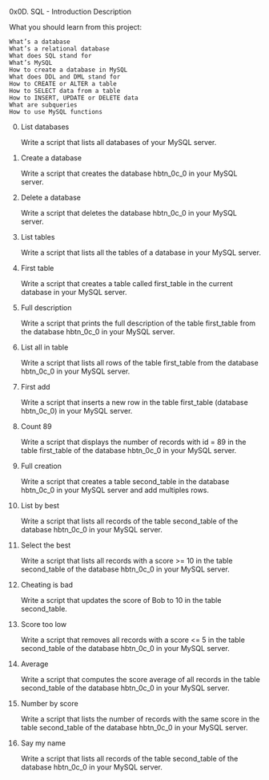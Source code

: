 0x0D. SQL - Introduction
Description

What you should learn from this project:

    What’s a database
    What’s a relational database
    What does SQL stand for
    What’s MySQL
    How to create a database in MySQL
    What does DDL and DML stand for
    How to CREATE or ALTER a table
    How to SELECT data from a table
    How to INSERT, UPDATE or DELETE data
    What are subqueries
    How to use MySQL functions

0. List databases

    Write a script that lists all databases of your MySQL server.

1. Create a database

    Write a script that creates the database hbtn_0c_0 in your MySQL server.

2. Delete a database

    Write a script that deletes the database hbtn_0c_0 in your MySQL server.

3. List tables

    Write a script that lists all the tables of a database in your MySQL server.

4. First table

    Write a script that creates a table called first_table in the current database in your MySQL server.

5. Full description

    Write a script that prints the full description of the table first_table from the database hbtn_0c_0 in your MySQL server.

6. List all in table

    Write a script that lists all rows of the table first_table from the database hbtn_0c_0 in your MySQL server.

7. First add

    Write a script that inserts a new row in the table first_table (database hbtn_0c_0) in your MySQL server.

8. Count 89

    Write a script that displays the number of records with id = 89 in the table first_table of the database hbtn_0c_0 in your MySQL server.

9. Full creation

    Write a script that creates a table second_table in the database hbtn_0c_0 in your MySQL server and add multiples rows.

10. List by best

    Write a script that lists all records of the table second_table of the database hbtn_0c_0 in your MySQL server.

11. Select the best

    Write a script that lists all records with a score >= 10 in the table second_table of the database hbtn_0c_0 in your MySQL server.

12. Cheating is bad

    Write a script that updates the score of Bob to 10 in the table second_table.

13. Score too low

    Write a script that removes all records with a score <= 5 in the table second_table of the database hbtn_0c_0 in your MySQL server.

14. Average

    Write a script that computes the score average of all records in the table second_table of the database hbtn_0c_0 in your MySQL server.

15. Number by score

    Write a script that lists the number of records with the same score in the table second_table of the database hbtn_0c_0 in your MySQL server.

16. Say my name

    Write a script that lists all records of the table second_table of the database hbtn_0c_0 in your MySQL server.
